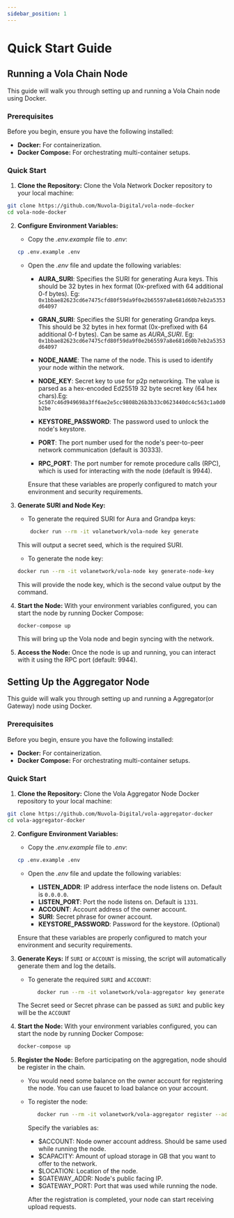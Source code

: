 ```yaml
---
sidebar_position: 1
---
```


# Quick Start Guide

## Running a Vola Chain Node

This guide will walk you through setting up and running a Vola Chain node using Docker.

### Prerequisites

Before you begin, ensure you have the following installed:

- **Docker:**
  For containerization.
- **Docker Compose:**
  For orchestrating multi-container setups.

### Quick Start

1. **Clone the Repository:**
   Clone the Vola Network Docker repository to your local machine:

```bash
git clone https://github.com/Nuvola-Digital/vola-node-docker
cd vola-node-docker
```

2. **Configure Environment Variables:**

   - Copy the _.env.example_ file to _.env_:

   ```bash
   cp .env.example .env
   ```

   - Open the _.env_ file and update the following variables:

     - **AURA_SURI**: Specifies the SURI for generating Aura keys. This should be 32 bytes in hex format (0x-prefixed with 64 additional 0-f bytes). Eg: `0x1bbae82623cd6e7475cfd80f59da9f0e2b65597a8e681d60b7eb2a5353d64097`

     - **GRAN_SURI**: Specifies the SURI for generating Grandpa keys. This should be 32 bytes in hex format (0x-prefixed with 64 additional 0-f bytes). Can be same as _AURA_SURI_. Eg: `0x1bbae82623cd6e7475cfd80f59da9f0e2b65597a8e681d60b7eb2a5353d64097`

     - **NODE_NAME**: The name of the node. This is used to identify your node within the network.

     - **NODE_KEY**: Secret key to use for p2p networking. The value is parsed as a hex-encoded Ed25519 32 byte secret key (64 hex chars).Eg: `5c507c46d949698a3ff6ae2e5cc9808b26b3b33c0623440dc4c563c1a0d0b2be`

     - **KEYSTORE_PASSWORD**: The password used to unlock the node's keystore.

     - **PORT**: The port number used for the node's peer-to-peer network communication (default is 30333).

     - **RPC_PORT**: The port number for remote procedure calls (RPC), which is used for interacting with the node (default is 9944).

     Ensure that these variables are properly configured to match your environment and security requirements.

3. **Generate SURI and Node Key:**

   - To generate the required SURI for Aura and Grandpa keys:

   ```bash
       docker run --rm -it volanetwork/vola-node key generate
   ```

   This will output a secret seed, which is the required SURI.

   - To generate the node key:

   ```bash
   docker run --rm -it volanetwork/vola-node key generate-node-key
   ```

   This will provide the node key, which is the second value output by the command.

4. **Start the Node:**
   With your environment variables configured, you can start the node by running Docker Compose:

   ```bash
   docker-compose up
   ```

   This will bring up the Vola node and begin syncing with the network.

5. **Access the Node:**
   Once the node is up and running, you can interact with it using the RPC port (default: 9944).

## Setting Up the Aggregator Node

This guide will walk you through setting up and running a Aggregator(or Gateway) node using Docker.

### Prerequisites

Before you begin, ensure you have the following installed:

- **Docker:**
  For containerization.
- **Docker Compose:**
  For orchestrating multi-container setups.

### Quick Start

1. **Clone the Repository:**
   Clone the Vola Aggregator Node Docker repository to your local machine:

```bash
git clone https://github.com/Nuvola-Digital/vola-aggregator-docker
cd vola-aggregator-docker
```

2. **Configure Environment Variables:**

   - Copy the _.env.example_ file to _.env_:

   ```bash
   cp .env.example .env
   ```

   - Open the _.env_ file and update the following variables:

     - **LISTEN_ADDR**:
       IP address interface the node listens on. Default is `0.0.0.0`.
     - **LISTEN_PORT**:
       Port the node listens on. Default is `1331`.
     - **ACCOUNT**:
       Account address of the owner account.
     - **SURI**:
       Secret phrase for owner account.
     - **KEYSTORE_PASSWORD**:
       Password for the keystore. (Optional)

   Ensure that these variables are properly configured to match your environment and security requirements.

3. **Generate Keys:**
   If `SURI` or `ACCOUNT` is missing, the script will automatically generate them and log the details.

   - To generate the required `SURI` and `ACCOUNT`:

     ```bash
        docker run --rm -it volanetwork/vola-aggregator key generate
     ```

   The Secret seed or Secret phrase can be passed as `SURI` and public key will be the `ACCOUNT`

4. **Start the Node:**
   With your environment variables configured, you can start the node by running Docker Compose:

   ```bash
   docker-compose up
   ```

5. **Register the Node:**
   Before participating on the aggregation, node should be register in the chain.

   - You would need some balance on the owner account for registering the node. You can use faucet to load balance on your account.

   - To register the node:

     ```bash
        docker run --rm -it volanetwork/vola-aggregator register --address $ACCOUNT --capacity $CAPACITY --location $LOCATION --gateway $GATEWAY_ADDR --gateway-port $GATEWAY_PORT
     ```

     Specify the variables as:

     - $ACCOUNT: Node owner account address. Should be same used while running the node.
     - $CAPACITY: Amount of upload storage in GB that you want to offer to the network.
     - $LOCATION: Location of the node.
     - $GATEWAY_ADDR: Node's public facing IP.
     - $GATEWAY_PORT: Port that was used while running the node.

     After the registration is completed, your node can start receiving upload requests.
